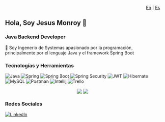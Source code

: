 <p align="right">
  <a href="README.md">En</a> | 
  <a href="#">Es</a>
</p>

## Hola, Soy Jesus Monroy 👋 
### Java Backend Developer
🔭 Soy Ingenerio de Systemas apasionado por la programación, principalmente por el lenguaje Java y el framework Spring Boot

### Tecnologías y Herramientas
![Java](https://img.shields.io/badge/Java-437291?style=for-the-badge&logo=OpenJDK&logoColor=black)
![Spring](https://img.shields.io/badge/Spring-6DB33F?style=for-the-badge&logo=spring&logoColor=white)
![Spring Boot](https://img.shields.io/badge/-Spring%20Boot-6DB33F?style=for-the-badge&logo=Spring%20Boot&logoColor=white)
![Spring Security](https://img.shields.io/badge/-Spring%20Security-6DB33F?style=for-the-badge&logo=Spring%20Security&logoColor=white)
![JWT](https://img.shields.io/badge/JWT-black?style=for-the-badge&logo=JSON%20web%20tokens)
![Hibernate](https://img.shields.io/badge/Hibernate-59666C?style=for-the-badge&logo=Hibernate&logoColor=white)
![MySQL](https://img.shields.io/badge/-MySQL-4479A1?style=for-the-badge&logo=MySQL&logoColor=white)
![Postman](https://img.shields.io/badge/Postman-orange?style=for-the-badge&logo=Postman&logoColor=white)
![Intellij](https://img.shields.io/badge/Intellij-black?style=for-the-badge&logo=intellijidea)
![Trello](https://img.shields.io/badge/Trello-%230052CC?style=for-the-badge&logo=Trello)

<div align="center">
 <img src="https://github-readme-stats.vercel.app/api?username=jdmonroyg&show_icons=true&count_private=true&hide_border=true&rank_icon=github&theme=gruvbox" align="center" /> 
  <img src="https://github-readme-stats.vercel.app/api/top-langs/?username=jdmonroyg&layout=compact&langs_count=8&theme=gruvbox" align="center"/>
</div> 

### Redes Sociales
[![LinkedIn](https://img.shields.io/badge/linkedin-%230077B5.svg?style=for-the-badge&logo=linkedin&logoColor=white)](https://www.linkedin.com/in/jesusmonroygarces/)



<!--
**jdmonroyg/jdmonroyg** is a ✨ _special_ ✨ repository because its `README.md` (this file) appears on your GitHub profile.

Here are some ideas to get you started:

- 🔭 I’m currently working on ...
- 🌱 I’m currently learning ...
- 👯 I’m looking to collaborate on ...
- 🤔 I’m looking for help with ...
- 💬 Ask me about ...
- 📫 How to reach me: ...
- 😄 Pronouns: ...
- ⚡ Fun fact: ...
-->

